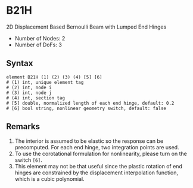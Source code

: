 # B21H

2D Displacement Based Bernoulli Beam with Lumped End Hinges

* Number of Nodes: 2
* Number of DoFs: 3

## Syntax

```
element B21H (1) (2) (3) (4) [5] [6]
# (1) int, unique element tag
# (2) int, node i
# (3) int, node j
# (4) int, section tag
# [5] double, normalized length of each end hinge, default: 0.2 
# [6] bool string, nonlinear geometry switch, default: false
```

## Remarks

1. The interior is assumed to be elastic so the response can be precomputed. For each end hinge, two integration points are used.
2. To use the corotational formulation for nonlinearity, please turn on the switch `[6]`.
3. This element may not be that useful since the plastic rotation of end hinges are constrained by the displacement interpolation function, which is a cubic polynomial.
